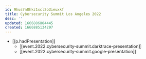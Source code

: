 ```yaml
---
id: 9hus7n8hkz1xcl2o3ieuxkf
title: Cybersecurity Summit Los Angeles 2022
desc: ''
updated: 1666886884445
created: 1666885134297
---
```


- [[p.hadPresentation]] 
  - [[event.2022.cybersecurity-summit.darktrace-presentation]]
  - [[event.2022.cybersecurity-summit.google-presentation]]